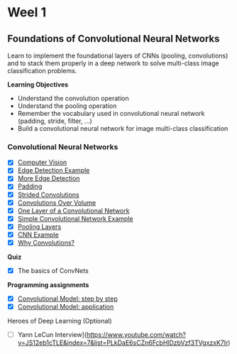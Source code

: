# Weel 1

## Foundations of Convolutional Neural Networks

Learn to implement the foundational layers of CNNs (pooling, convolutions) and to stack them properly in a deep network to solve multi-class image classification problems.

**Learning Objectives**
- Understand the convolution operation
- Understand the pooling operation
- Remember the vocabulary used in convolutional neural network (padding, stride, filter, ...)
- Build a convolutional neural network for image multi-class classification

### Convolutional Neural Networks
- [x] [Computer Vision](https://www.youtube.com/watch?v=ArPaAX_PhIs&list=PLkDaE6sCZn6Gl29AoE31iwdVwSG-KnDzF)
- [x] [Edge Detection Example](https://www.youtube.com/watch?v=XuD4C8vJzEQ&index=2&list=PLkDaE6sCZn6Gl29AoE31iwdVwSG-KnDzF)
- [x] [More Edge Detection](https://www.youtube.com/watch?v=am36dePheDc&index=3&list=PLkDaE6sCZn6Gl29AoE31iwdVwSG-KnDzF)
- [x] [Padding](https://www.youtube.com/watch?v=smHa2442Ah4&index=4&list=PLkDaE6sCZn6Gl29AoE31iwdVwSG-KnDzF)
- [x] [Strided Convolutions](https://www.youtube.com/watch?v=tQYZaDn_kSg&list=PLkDaE6sCZn6Gl29AoE31iwdVwSG-KnDzF&index=5)
- [x] [Convolutions Over Volume](https://www.youtube.com/watch?v=KTB_OFoAQcc&list=PLkDaE6sCZn6Gl29AoE31iwdVwSG-KnDzF&index=6)
- [x] [One Layer of a Convolutional Network](https://www.youtube.com/watch?v=jPOAS7uCODQ&list=PLkDaE6sCZn6Gl29AoE31iwdVwSG-KnDzF&index=7)
- [x] [Simple Convolutional Network Example](https://www.youtube.com/watch?v=3PyJA9AfwSk&list=PLkDaE6sCZn6Gl29AoE31iwdVwSG-KnDzF&index=8)
- [x] [Pooling Layers](https://www.youtube.com/watch?v=8oOgPUO-TBY&list=PLkDaE6sCZn6Gl29AoE31iwdVwSG-KnDzF&index=9)
- [x] [CNN Example](https://www.youtube.com/watch?v=bXJx7y51cl0&list=PLkDaE6sCZn6Gl29AoE31iwdVwSG-KnDzF&index=10)
- [x] [Why Convolutions?](https://www.youtube.com/watch?v=ay3zYUeuyhU&list=PLkDaE6sCZn6Gl29AoE31iwdVwSG-KnDzF&index=11)

**Quiz**
- [x] The basics of ConvNets

**Programming assignments**
- [x] [Convolutional Model: step by step](Convolution%2Bmodel%2B-%2BStep%2Bby%2BStep%2B-%2Bv1.ipynb)
- [x] [Convolutional Model: application](Convolution%2Bmodel%2B-%2BApplication%2B-%2Bv1.ipynb)

Heroes of Deep Learning (Optional)
- [ ] Yann LeCun Interview](https://www.youtube.com/watch?v=JS12eb1cTLE&index=7&list=PLkDaE6sCZn6FcbHlDzbVzf3TVgxzxK7lr)
